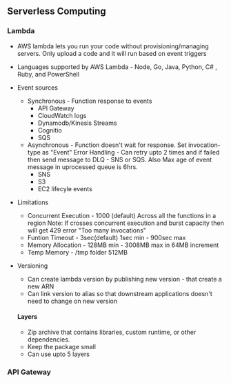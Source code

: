 ## Serverless Computing

### Lambda

- AWS lambda lets you run your code without provisioning/managing servers. Only upload a code and it will run based on event triggers
- Languages supported by AWS Lambda - Node, Go, Java, Python, C# , Ruby, and PowerShell
- Event sources
  - Synchronous - Function response to events 
    - API Gateway 
    - CloudWatch logs
    - Dynamodb/Kinesis Streams
    - Cognitio
    - SQS
  - Asynchronous - Function doesn't wait for response. Set invocation-type as "Event"
    Error Handling - Can retry upto 2 times and if failed then send message to DLQ - SNS or SQS. Also Max age of event message in uprocessed queue is 6hrs.
    - SNS
    - S3
    - EC2 lifecyle events
- Limitations
  - Concurrent Execution - 1000 (default) Across all the functions in a region
    Note: If crosses concurrent execution and burst capacity then will get 429 error "Too many invocations"
  - Funtion Timeout - 3sec(default) 1sec min - 900sec max
  - Memory Allocation - 128MB min - 3008MB max in 64MB increment
  - Temp Memory - /tmp folder 512MB
- Versioning
  - Can create lambda version by publishing new version - that create a new ARN 
  - Can link version to alias so that downstream applications doesn't need to change on new version
  
  #### Layers

  - Zip archive that contains libraries, custom runtime, or other dependencies.
  - Keep the package small 
  - Can use upto 5 layers


### API Gateway
